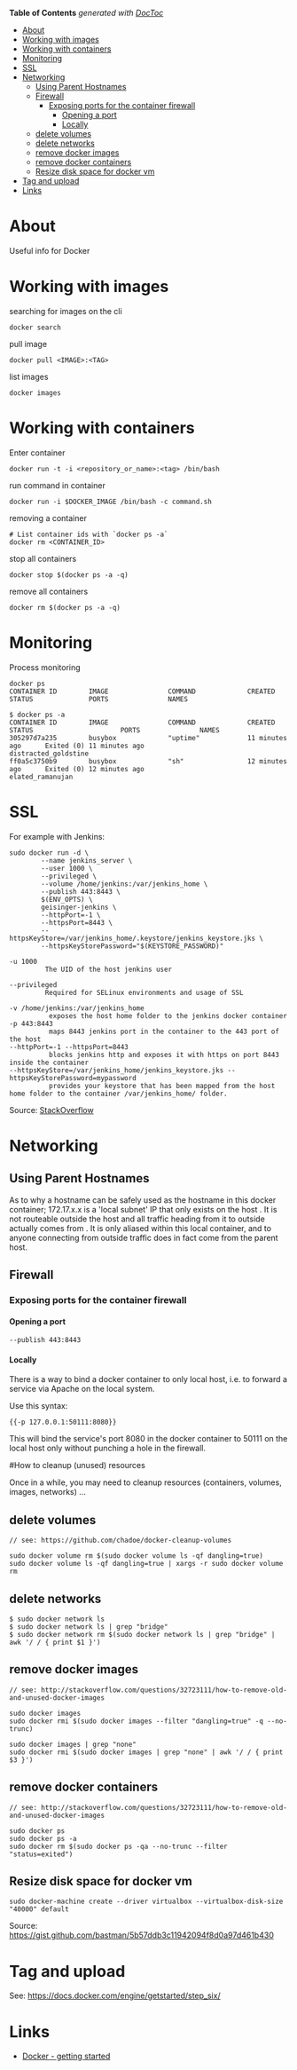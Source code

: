 <!-- START doctoc generated TOC please keep comment here to allow auto update -->
<!-- DON'T EDIT THIS SECTION, INSTEAD RE-RUN doctoc TO UPDATE -->
**Table of Contents**  *generated with [DocToc](https://github.com/thlorenz/doctoc)*

- [About](#about)
- [Working with images](#working-with-images)
- [Working with containers](#working-with-containers)
- [Monitoring](#monitoring)
- [SSL](#ssl)
- [Networking](#networking)
  - [Using Parent Hostnames](#using-parent-hostnames)
  - [Firewall](#firewall)
    - [Exposing ports for the container firewall](#exposing-ports-for-the-container-firewall)
      - [Opening a port](#opening-a-port)
      - [Locally](#locally)
  - [delete volumes](#delete-volumes)
  - [delete networks](#delete-networks)
  - [remove docker images](#remove-docker-images)
  - [remove docker containers](#remove-docker-containers)
  - [Resize disk space for docker vm](#resize-disk-space-for-docker-vm)
- [Tag and upload](#tag-and-upload)
- [Links](#links)

<!-- END doctoc generated TOC please keep comment here to allow auto update -->

# About

Useful info for Docker

# Working with images

searching for images on the cli
```
docker search
```

pull image
```
docker pull <IMAGE>:<TAG>
```

list images
```
docker images
```

# Working with containers

Enter container

```
docker run -t -i <repository_or_name>:<tag> /bin/bash
```

run command in container

```
docker run -i $DOCKER_IMAGE /bin/bash -c command.sh
```

removing a container
```
# List container ids with `docker ps -a`
docker rm <CONTAINER_ID>
```

stop all containers
```
docker stop $(docker ps -a -q)
```

remove all containers
```
docker rm $(docker ps -a -q)
```

# Monitoring

Process monitoring
```
docker ps
CONTAINER ID        IMAGE               COMMAND             CREATED             STATUS              PORTS               NAMES

$ docker ps -a
CONTAINER ID        IMAGE               COMMAND             CREATED             STATUS                      PORTS               NAMES
305297d7a235        busybox             "uptime"            11 minutes ago      Exited (0) 11 minutes ago                       distracted_goldstine
ff0a5c3750b9        busybox             "sh"                12 minutes ago      Exited (0) 12 minutes ago                       elated_ramanujan
```

# SSL

For example with Jenkins:

```
sudo docker run -d \
		--name jenkins_server \
		--user 1000 \
		--privileged \
		--volume /home/jenkins:/var/jenkins_home \
		--publish 443:8443 \
		$(ENV_OPTS) \
		geisinger-jenkins \
		--httpPort=-1 \
		--httpsPort=8443 \
		--httpsKeyStore=/var/jenkins_home/.keystore/jenkins_keystore.jks \
		--httpsKeyStorePassword="$(KEYSTORE_PASSWORD)"
```


```
-u 1000
         The UID of the host jenkins user

--privileged
         Required for SELinux environments and usage of SSL

-v /home/jenkins:/var/jenkins_home
          exposes the host home folder to the jenkins docker container
-p 443:8443
          maps 8443 jenkins port in the container to the 443 port of the host
--httpPort=-1 --httpsPort=8443
          blocks jenkins http and exposes it with https on port 8443 inside the container
--httpsKeyStore=/var/jenkins_home/jenkins_keystore.jks --httpsKeyStorePassword=mypassword
          provides your keystore that has been mapped from the host home folder to the container /var/jenkins_home/ folder.
```

Source: [StackOverflow](http://stackoverflow.com/questions/29755014/setup-secured-jenkins-master-with-docker)

# Networking

## Using Parent Hostnames

As to why a hostname can be safely used as the hostname in this docker container; 172.17.x.x is a 'local subnet' IP that only exists on the host <HOSTNAME>. It is not routeable outside the host and all traffic heading from it to outside actually comes from <HOSTNAME>. It is only aliased within this local container, and to anyone connecting from outside traffic does in fact come from the parent host. 

## Firewall

### Exposing ports for the container firewall

#### Opening a port

```
--publish 443:8443
```

#### Locally

There is a way to bind a docker container to only local host, i.e. to forward a service via Apache on the local system. 

Use this syntax: 
```
{{-p 127.0.0.1:50111:8080}}
```

This will bind the service's port 8080 in the docker container to 50111 on the local host only without punching a hole in the firewall.


#How to cleanup (unused) resources

Once in a while, you may need to cleanup resources (containers, volumes, images, networks) ...
    
## delete volumes
 
```
// see: https://github.com/chadoe/docker-cleanup-volumes

sudo docker volume rm $(sudo docker volume ls -qf dangling=true)
sudo docker volume ls -qf dangling=true | xargs -r sudo docker volume rm
```

## delete networks

```
$ sudo docker network ls  
$ sudo docker network ls | grep "bridge"   
$ sudo docker network rm $(sudo docker network ls | grep "bridge" | awk '/ / { print $1 }')
```

## remove docker images

```
// see: http://stackoverflow.com/questions/32723111/how-to-remove-old-and-unused-docker-images

sudo docker images
sudo docker rmi $(sudo docker images --filter "dangling=true" -q --no-trunc)

sudo docker images | grep "none"
sudo docker rmi $(sudo docker images | grep "none" | awk '/ / { print $3 }')
```

## remove docker containers

```
// see: http://stackoverflow.com/questions/32723111/how-to-remove-old-and-unused-docker-images

sudo docker ps
sudo docker ps -a
sudo docker rm $(sudo docker ps -qa --no-trunc --filter "status=exited")
```

## Resize disk space for docker vm

```
sudo docker-machine create --driver virtualbox --virtualbox-disk-size "40000" default
```

Source: https://gist.github.com/bastman/5b57ddb3c11942094f8d0a97d461b430

# Tag and upload

See: https://docs.docker.com/engine/getstarted/step_six/


# Links

* [Docker - getting started](https://docs.docker.com/get-started/)
